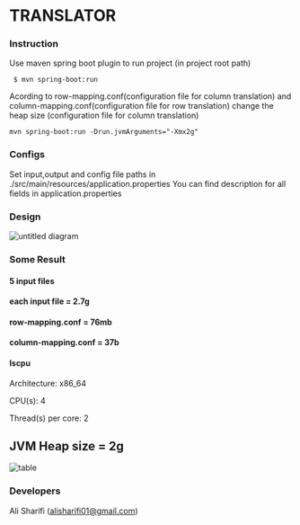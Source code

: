 # TRANSLATOR

### Instruction 

Use maven spring boot plugin to run project (in project root path)
```shell
 $ mvn spring-boot:run
```

Acording to row-mapping.conf(configuration file for column translation) 
and column-mapping.conf(configuration file for row translation) change the heap size 
(configuration file for column translation) 
```shell
mvn spring-boot:run -Drun.jvmArguments="-Xmx2g"
```
 
### Configs


Set input,output and config file paths in  ./src/main/resources/application.properties
You can find description for all fields in application.properties

### Design

![untitled diagram](https://user-images.githubusercontent.com/8441165/53450596-e9184080-3a31-11e9-945e-06d25519617e.jpg)

### Some Result
#### 5 input files
#### each input file = 2.7g
#### row-mapping.conf = 76mb
#### column-mapping.conf = 37b

#### lscpu
Architecture:          x86_64 

CPU(s):                4

Thread(s) per core:    2


## JVM Heap size = 2g
![table](https://user-images.githubusercontent.com/8441165/53532059-99f20e80-3b0a-11e9-8de4-be3afdcb43b3.jpg)
### Developers

Ali Sharifi   (alisharifi01@gmail.com)

